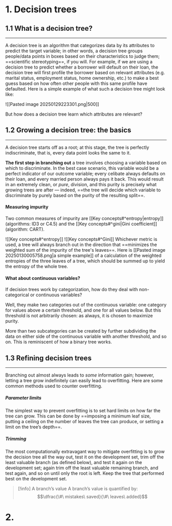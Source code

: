 # 1. Decision trees
## 1.1 What is a decision tree?
---
A decision tree is an algorithm that categorizes data by its attributes to predict the target variable; in other words, a decision tree groups people/data points in boxes based on their characteristics to judge them; ==scientific stereotyping==, if you will. For example, if we are using a decision tree to predict whether a borrower will default on their loan, the decision tree will first profile the borrower based on relevant attributes (e.g. marital status, employment status, home ownership, etc.) to make a best guess based on how often other people with this same profile have defaulted. Here is a simple example of what such a decision tree might look like:

![[Pasted image 20250129223301.png|500]]

But how does a decision tree learn which attributes are relevant?
## 1.2 Growing a decision tree: the basics
---
A decision tree starts off as a root; at this stage, the tree is perfectly indiscriminate, that is, every data point looks the same to it.

**The first step in branching out** a tree involves choosing a variable based on which to discriminate. In the best case scenario, this variable would be a perfect indicator of our outcome variable; every celibate always defaults on their loan, and every married person always pays it back. This would result in an extremely clean, or *pure*, division, and this purity is precisely what growing trees are after — indeed, ==the tree will decide which variable to discriminate by purely based on the purity of the resulting split==.
#### Measuring impurity
Two common measures of impurity are [[Key concepts#^entropy|entropy]] (algorithms: ID3 or C4.5) and the [[Key concepts#^gini|Gini coefficient]] (algorithm: CART).

![[Key concepts#^entropy]]
![[Key concepts#^Gini]]
Whichever metric is used, a tree will always branch out in the direction that ==minimizes the weighted sum of the impurity of the tree's leaves==. Here is [[Pasted image 20250130005758.png|a simple example]] of a calculation of the weighted entropies of the three leaves of a tree, which should be summed up to yield the entropy of the whole tree.
#### What about continuous variables? 

If decision trees work by categorization, how do they deal with non-categorical or continuous variables?

Well, they make two categories out of the continuous variable: one category for values above a certain threshold, and one for all values below. But this threshold is not arbitrarily chosen: as always, it is chosen to maximize purity.

More than two subcategories can be created by further subdividing the data on either side of the continuous variable with another threshold, and so on. This is reminiscent of how a binary tree works.
## 1.3 Refining decision trees
---
Branching out almost always leads to *some* information gain; however, letting a tree grow indefinitely can easily lead to overfitting. Here are some common methods used to counter overfitting.
##### Parameter limits
The simplest way to prevent overfitting is to set hard limits on how far the tree can grow. This can be done by ==imposing a minimum leaf size, putting a ceiling on the number of leaves the tree can produce, or setting a limit on the tree’s depth==.
##### Trimming
The most computationally extravagant way to mitigate overfitting is to grow the decision tree all the way out, test it on the development set, trim off the least valuable branch (as defined below), and test it again on the development set; again trim off the least valuable remaining branch, and test again, and so on until only the root is left. Keep the tree that performed best on the development set.
>[!info] A branch’s value
>A branch’s value is quantified by: $$\dfrac{\#\ mistakes\ saved}{\#\ leaves\ added}$$

# 2.

